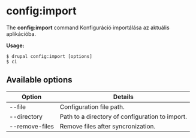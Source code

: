 # config:import
The **config:import** command Konfiguráció importálása az aktuális aplikációba.

**Usage:**
```
$ drupal config:import [options] 
$ ci  
```

## Available options
Option | Details
-------|-------------
--file | Configuration file path.
--directory | Path to a directory of configuration to import.
--remove-files | Remove files after syncronization.
